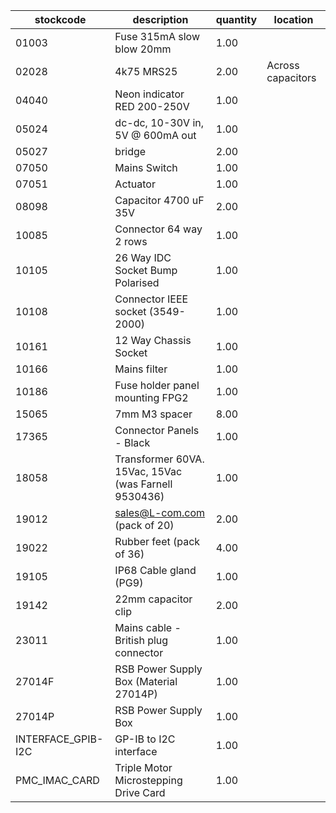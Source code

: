 |stockcode|description|quantity|location|
|---------|-----------|--------|--------|
|01003|Fuse 315mA slow blow 20mm|1.00||
|02028|4k75 MRS25|2.00|Across capacitors|
|04040|Neon indicator RED 200-250V|1.00||
|05024|dc-dc, 10-30V in,  5V @ 600mA out|1.00||
|05027|bridge|2.00||
|07050|Mains Switch|1.00||
|07051|Actuator|1.00||
|08098|Capacitor 4700 uF 35V|2.00||
|10085|Connector  64 way 2 rows|1.00||
|10105|26 Way IDC Socket Bump Polarised|1.00||
|10108|Connector IEEE socket (3549-2000)|1.00||
|10161|12 Way Chassis Socket|1.00||
|10166|Mains filter|1.00||
|10186|Fuse holder panel mounting FPG2|1.00||
|15065|7mm M3 spacer|8.00||
|17365|Connector Panels - Black|1.00||
|18058|Transformer 60VA. 15Vac, 15Vac (was Farnell 9530436)|1.00||
|19012|sales@L-com.com   (pack of 20)|2.00| |
|19022|Rubber feet (pack of 36)|4.00||
|19105|IP68 Cable gland (PG9)|1.00||
|19142|22mm capacitor clip|2.00||
|23011|Mains cable - British plug connector|1.00||
|27014F|RSB Power Supply Box (Material 27014P)|1.00||
|27014P|RSB Power Supply Box|1.00||
|INTERFACE_GPIB-I2C|GP-IB to I2C interface|1.00||
|PMC_IMAC_CARD|Triple Motor Microstepping Drive Card|1.00||
